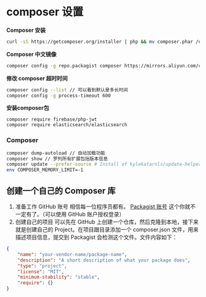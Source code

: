 # composer 设置

**Composer 安装**

```sh
curl -sS https://getcomposer.org/installer | php && mv composer.phar /usr/local/bin/composer
```

**Composer 中文镜像**

```sh
composer config -g repo.packagist composer https://mirrors.aliyun.com/composer/
```

**修改 composer 超时时间**

```sh
composer config --list // 可以看到默认是多长时间
composer config -g process-timeout 600
```


**安装composer包**

```
composer require firebase/php-jwt
composer require elasticsearch/elasticsearch
```

### Composer
```sh
composer dump-autoload // 自动加载功能
composer show // 罗列所有扩展包括版本信息
composer update --prefer-source # Install of kylekatarnls/update-helper failed
env COMPOSER_MEMORY_LIMIT=-1 
```

## 创建一个自己的 Composer 库
1. 准备工作
GitHub 账号 相信每一位程序员都有。
[Packagist 账号](https://packagist.org/) 这个你就不一定有了。（可以使用 GitHub 账户授权登录）
2. 创建自己的项目
可以先在 GitHub 上创建一个仓库，然后克隆到本地，接下来就是创建自己的 Project。在项目跟目录添加一个 composer.json 文件，用来描述项目信息，提交到 Packagist 会检测这个文件。文件内容如下：
```json
{
    "name": "your-vendor-name/package-name",
    "description": "A short description of what your package does",
    "type": "project",
    "license": "MIT",
    "minimum-stability": "stable",
    "require": {}
}
```

